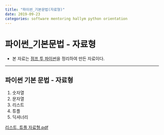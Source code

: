 ```yaml
---
title: "파이썬_기본문법(자료형)"
date: 2019-09-23
categories: software mentoring hallym python orientation
---
```

# 파이썬_기본문법 - 자료형
- 본 자료는 [점프 투 파이썬](https://wikidocs.net/book/1)을 정리하여 만든 자료이다.

* * *

## 파이썬 기본 문법 - 자료형

1. 숫자열
2. 문자열
3. 리스트
4. 튜플
5. 딕셔너리

[리스트, 튜플 자료형.pdf](https://github.com/JeongMin-D/Fall2019_SW_Mentoring/files/3855788/default.pdf)
